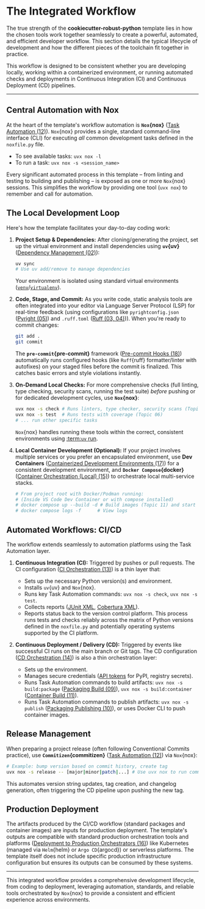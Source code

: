 # The Integrated Workflow

The true strength of the **cookiecutter-robust-python** template lies in how the chosen tools work together seamlessly to create a powerful, automated, and efficient developer workflow. This section details the typical lifecycle of development and how the different pieces of the toolchain fit together in practice.

This workflow is designed to be consistent whether you are developing locally, working within a containerized environment, or running automated checks and deployments in Continuous Integration (CI) and Continuous Deployment (CD) pipelines.

---

## Central Automation with Nox

At the heart of the template's workflow automation is **`Nox`{nox}** ([Task Automation (12)](../topics/12_task-automation.md)). `Nox`{nox} provides a single, standard command-line interface (CLI) for executing _all_ common development tasks defined in the `noxfile.py` file.

- To see available tasks: `uvx nox -l`
- To run a task: `uvx nox -s <session_name>`

Every significant automated process in this template – from linting and testing to building and publishing – is exposed as one or more `Nox`{nox} sessions. This simplifies the workflow by providing one tool (`uvx nox`) to remember and call for automation.

## The Local Development Loop

Here's how the template facilitates your day-to-day coding work:

1.  **Project Setup & Dependencies:** After cloning/generating the project, set up the virtual environment and install dependencies using **`uv`{uv}** ([Dependency Management (02)](../topics/02_dependency-management.md)):

    ```bash
    uv sync
    # Use uv add/remove to manage dependencies
    ```

    Your environment is isolated using standard virtual environments ([`venv`](venv-documentation)/[`virtualenv`](virtualenv-documentation)).

2.  **Code, Stage, and Commit:** As you write code, static analysis tools are often integrated into your editor via Language Server Protocol (LSP) for real-time feedback (using configurations like `pyrightconfig.json` ([Pyright (05)](../topics/05_type-checking.md)) and `.ruff.toml` ([Ruff (03, 04)](../topics/03_code-formatting.md))). When you're ready to commit changes:

    ```bash
    git add .
    git commit
    ```

    The **`pre-commit`{pre-commit}** framework ([Pre-commit Hooks (18)](../topics/18_pre-commit-hooks.md)) automatically runs configured hooks (like `Ruff`{ruff} formatter/linter with autofixes) on your staged files before the commit is finalized. This catches basic errors and style violations instantly.

3.  **On-Demand Local Checks:** For more comprehensive checks (full linting, type checking, security scans, running the test suite) _before_ pushing or for dedicated development cycles, use **`Nox`{nox}**:

    ```bash
    uvx nox -s check # Runs linters, type checker, security scans (Topic 04, 05, 08)
    uvx nox -s test  # Runs tests with coverage (Topic 06)
    # ... run other specific tasks
    ```

    `Nox`{nox} handles running these tools within the correct, consistent environments using [:term:`uv` run](uv-documentation).

4.  **Local Container Development (Optional):** If your project involves multiple services or you prefer an encapsulated environment, use **Dev Containers** ([Containerized Development Environments (17)](../topics/17_dev-containers.md)) for a consistent development environment, and **`Docker Compose`{docker}** ([Container Orchestration (Local) (15)](../topics/15_compose-local.md)) to orchestrate local multi-service stacks.
    ```bash
    # From project root with Docker/Podman running:
    # (Inside VS Code Dev Container or with compose installed)
    # docker compose up --build -d # Build images (Topic 11) and start services
    # docker compose logs -f      # View logs
    ```

## Automated Workflows: CI/CD

The workflow extends seamlessly to automation platforms using the Task Automation layer.

1.  **Continuous Integration (CI):** Triggered by pushes or pull requests. The CI configuration ([CI Orchestration (13)](../topics/13_ci_orchestration.md)) is a thin layer that:

    - Sets up the necessary Python version(s) and environment.
    - Installs `uv`{uv} and `Nox`{nox}.
    - Runs key Task Automation commands: `uvx nox -s check`, `uvx nox -s test`.
    - Collects reports ([JUnit XML](junit-documentation), [Cobertura XML](cobertura-documentation)).
    - Reports status back to the version control platform.
      This process runs tests and checks reliably across the matrix of Python versions defined in the `noxfile.py` and potentially operating systems supported by the CI platform.

2.  **Continuous Deployment / Delivery (CD):** Triggered by events like successful CI runs on the main branch or Git tags. The CD configuration ([CD Orchestration (14)](../topics/14_cd_orchestration.md)) is also a thin orchestration layer:
    - Sets up the environment.
    - Manages secure credentials ([API tokens](pypi-trusted-publishers-documentation) for PyPI, registry secrets).
    - Runs Task Automation commands to build artifacts: `uvx nox -s build:package` ([Packaging Build (09)](../topics/09_packaging-build.md)), `uvx nox -s build:container` ([Container Build (11)](../topics/11_container-build.md)).
    - Runs Task Automation commands to publish artifacts: `uvx nox -s publish` ([Packaging Publishing (10)](../topics/10_packaging-publish.md)), or uses Docker CLI to push container images.

## Release Management

When preparing a project release (often following Conventional Commits practice), use **`Commitizen`{commitizen}** ([Task Automation (12)](../topics/12_task-automation.md)) via `Nox`{nox}:

```bash
# Example: bump version based on commit history, create tag
uvx nox -s release -- [major|minor|patch|...] # Use uvx nox to run commitizen
```

This automates version string updates, tag creation, and changelog generation, often triggering the CD pipeline upon pushing the new tag.

## Production Deployment

The artifacts produced by the CI/CD workflow (standard packages and container images) are inputs for production deployment. The template's outputs are compatible with standard production orchestration tools and platforms ([Deployment to Production Orchestrators (16)](../topics/16_prod-deploy-guidance.md)) like Kubernetes (managed via `Helm`{helm} or `Argo CD`{argocd}) or serverless platforms. The template itself does not include specific production infrastructure configuration but ensures its outputs can be consumed by these systems.

---

This integrated workflow provides a comprehensive development lifecycle, from coding to deployment, leveraging automation, standards, and reliable tools orchestrated by `Nox`{nox} to provide a consistent and efficient experience across environments.
